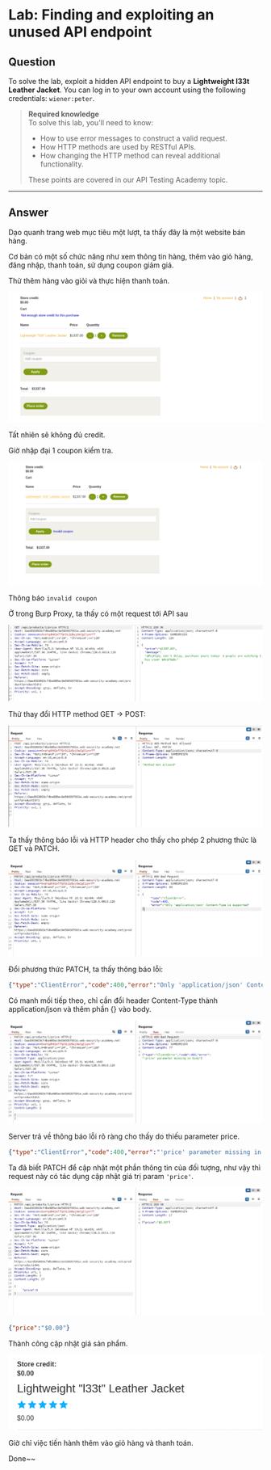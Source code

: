 # Lab: Finding and exploiting an unused API endpoint

## Question

To solve the lab, exploit a hidden API endpoint to buy a **Lightweight l33t Leather Jacket**. You can log in to your own account using the following credentials: `wiener:peter`.

> **Required knowledge**  
> To solve this lab, you'll need to know:
> - How to use error messages to construct a valid request.
> - How HTTP methods are used by RESTful APIs.
> - How changing the HTTP method can reveal additional functionality.
> 
> These points are covered in our API Testing Academy topic.

---

## Answer

Dạo quanh trang web mục tiêu một lượt, ta thấy đây là một website bán hàng.  

Cơ bản có một số chức năng như xem thông tin hàng, thêm vào giỏ hàng, đăng nhập, thanh toán, sử dụng coupon giảm giá.

Thử thêm hàng vào giỏi và thực hiện thanh toán.

![](images/1729840031731.png)

Tất nhiên sẽ không đủ credit.

Giờ nhập đại 1 coupon kiểm tra.

![](images/1729840106682.png)

Thông báo `invalid coupon`

Ở trong Burp Proxy, ta thấy có một request tới API sau

![](images/1729840519825.png)

Thử thay đổi HTTP method GET -> POST:

![](images/1729840566128.png)

Ta thấy thông báo lỗi và HTTP header cho thấy cho phép 2 phương thức là GET và PATCH.

![](images/1729840623180.png)

Đổi phương thức PATCH, ta thấy thông báo lỗi:

```JSON
{"type":"ClientError","code":400,"error":"Only 'application/json' Content-Type is supported"}
```

Có manh mối tiếp theo, chỉ cần đổi header Content-Type thành application/json và thêm phần {} vào body.

![](images/1729841094306.png)

Server trả về thông báo lỗi rõ ràng cho thấy do thiếu parameter price.

```json
{"type":"ClientError","code":400,"error":"'price' parameter missing in body"}
```

Ta đã biết PATCH để cập nhật một phần thông tin của đối tượng, như vậy thì request này có tác dụng cập nhật giá trị param `'price'`.

![](images/1729841379351.png)

```json
{"price":"$0.00"}
```

Thành công cập nhật giá sản phẩm.

![](images/1729841440365.png)

Giờ chỉ việc tiến hành thêm vào giỏ hàng và thanh toán.

Done~~

